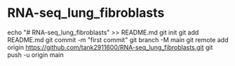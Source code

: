 # RNA-seq_lung_fibroblasts
echo "# RNA-seq_lung_fibroblasts" >> README.md
git init
git add README.md
git commit -m "first commit"
git branch -M main
git remote add origin https://github.com/tank2911600/RNA-seq_lung_fibroblasts.git
git push -u origin main
